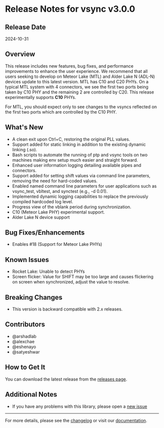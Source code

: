 # Release Notes for vsync v3.0.0

## Release Date

2024-10-31

## Overview

This release includes new features, bug fixes, and performance improvements to enhance the user experience.
We recommend that all users seeking to develop on Meteor Lake (MTL) and Alder Lake N (ADL-N) devices update to this latest version.
MTL has C10 and C20 PHYs. On a typical MTL system with 4 connectors, we see the first two ports being taken by
C10 PHY and the remaining 2 are controlled by C20. This release experimentally supports **C10** PHYs.

For MTL, you should expect only to see changes to the vsyncs reflected on the first two ports which are controlled by the C10 PHY.

## What's New

* A clean exit upon Ctrl+C, restoring the original PLL values.
* Support added for static linking in addition to the existing dynamic linking (.so).
* Bash scripts to automate the running of ptp and vsync tools on two machines making env setup much easier and straight forward.
* Enhanced user information logging detailing available pipes and connectors.
* Support added for setting shift values via command line parameters, removing the need for hard-coded values.
* Enabled named command line parameters for user applications such as vsync_test, vbltest, and synctest (e.g., -d 0.01).
* Implemented dynamic logging capabilities to replace the previously compiled hardcoded log level.
* Progress view of the vblank period during synchronization.
* C10 (Meteor Lake PHY) experimental support.
* Alder Lake N device support

## Bug Fixes/Enhancements

* Enables #18 (Support for Meteor Lake PHYs)

## Known Issues

* Rocket Lake: Unable to detect PHYs
* Screen flicker: Value for SHIFT may be too large and causes flickering on screen when synchronized, adjust the value to resolve.

## Breaking Changes

* This version is backward compatible with 2.x releases.

## Contributors

* @arshadlab
* @alexchae
* @eshenayo
* @satyeshwar

## How to Get It

You can download the latest release from the [releases page](https://github.com/intel-retail/software-vsync-modulation-sample/releases).

## Additional Notes

* If you have any problems with this library, please open a [new issue](https://github.com/intel-retail/software-vsync-modulation-sample/issues/new)

---

For more details, please see the [changelog](https://github.com/intel-retail/software-vsync-modulation-sample/compare/1.3.1...v3.0.0) or visit our [documentation](https://intel-retail.github.io/software-vsync-modulation-sample).
